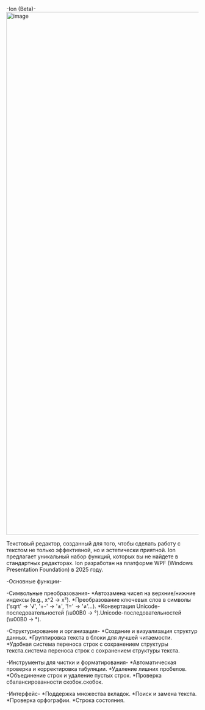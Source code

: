 -Ion (Beta)-
<img width="2560" height="1368" alt="image" src="https://github.com/user-attachments/assets/b3a3aba3-5dcb-451a-a347-181290b5f340" />

Текстовый редактор, созданный для того, чтобы сделать работу с текстом не только эффективной, но и эстетически приятной.
Ion предлагает уникальный набор функций, которых вы не найдете в стандартных редакторах.
Ion разработан на платформе WPF (Windows Presentation Foundation) в 2025 году.

-Основные функции-

-Символьные преобразования-
 *Автозамена чисел на верхние/нижние индексы (e.g., x^2 → x²).
 *Преобразование ключевых слов в символы ('sqrt' → '√', '+-' → '±', '!=' → '≠'...).
 *Конвертация Unicode-последовательностей (\u00B0 → °).Unicode-последовательностей (\u00B0 → °).

-Структурирование и организация-
 *Создание и визуализация структур данных.
 *Группировка текста в блоки для лучшей читаемости.
 *Удобная система переноса строк с сохранением структуры текста.система переноса строк с сохранением структуры текста.

-Инструменты для чистки и форматирования-
 *Автоматическая проверка и корректировка табуляции.
 *Удаление лишних пробелов.
 *Объединение строк и удаление пустых строк.
 *Проверка сбалансированности скобок.скобок.

-Интерфейс-
 *Поддержка множества вкладок.
 *Поиск и замена текста.
 *Проверка орфографии.
 *Строка состояния.
